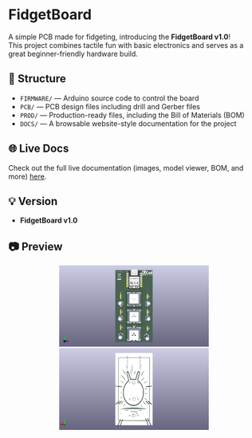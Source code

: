 # FidgetBoard

A simple PCB made for fidgeting, introducing the **FidgetBoard v1.0**!  
This project combines tactile fun with basic electronics and serves as a great beginner-friendly hardware build.

## 🔧 Structure

- `FIRMWARE/` — Arduino source code to control the board  
- `PCB/` — PCB design files including drill and Gerber files  
- `PROD/` — Production-ready files, including the Bill of Materials (BOM)  
- `DOCS/` — A browsable website-style documentation for the project

## 🌐 Live Docs

Check out the full live documentation (images, model viewer, BOM, and more) [here](https://mntadros.github.io/FidgetBoard/DOCS/).

## 💡 Version

- **FidgetBoard v1.0**

## 📷 Preview

<p align="center">
  <img src="https://raw.githubusercontent.com/MNTadros/FidgetBoard/refs/heads/main/DOCS/IMGS/front.png" alt="FidgetBoard Front" width="300"/>
  <img src="https://raw.githubusercontent.com/MNTadros/FidgetBoard/refs/heads/main/DOCS/IMGS/back.png" alt="FidgetBoard Back" width="300"/>
</p>
